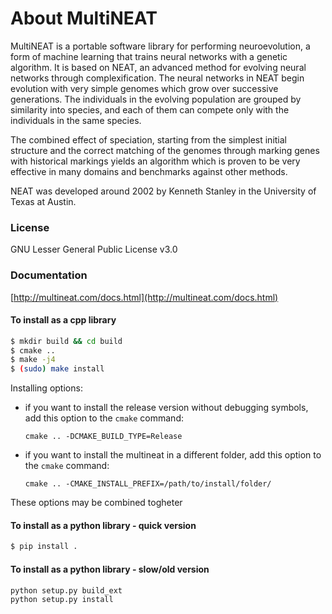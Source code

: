 # About MultiNEAT

MultiNEAT is a portable software library for performing neuroevolution, a form of machine learning that
trains neural networks with a genetic algorithm. It is based on NEAT, an advanced method for evolving
neural networks through complexification. The neural networks in NEAT begin evolution with very simple
genomes which grow over successive generations. The individuals in the evolving population are grouped
by similarity into species, and each of them can compete only with the individuals in the same species.

The combined effect of speciation, starting from the simplest initial structure and the correct
matching of the genomes through marking genes with historical markings yields an algorithm which
is proven to be very effective in many domains and benchmarks against other methods.

NEAT was developed around 2002 by Kenneth Stanley in the University of Texas at Austin.

### License

GNU Lesser General Public License v3.0 

### Documentation
[http://multineat.com/docs.html](http://multineat.com/docs.html)

#### To install as a cpp library
  ```bash
  $ mkdir build && cd build
  $ cmake ..
  $ make -j4
  $ (sudo) make install
  ```
  
Installing options:
- if you want to install the release version without debugging symbols, add this option to the `cmake` command:
  ```
  cmake .. -DCMAKE_BUILD_TYPE=Release
  ```
  
- if you want to install the multineat in a different folder, add this option to the `cmake` command:
  ```
  cmake .. -CMAKE_INSTALL_PREFIX=/path/to/install/folder/
  ```
  
 These options may be combined togheter

#### To install as a python library - quick version
  ```bash
  $ pip install .
  ```

#### To install as a python library - slow/old version
  ```bash
  python setup.py build_ext
  python setup.py install
  ```
